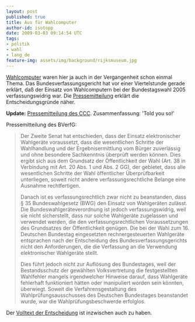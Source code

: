```yaml
---
layout: post
published: true
title: Aus für Wahlcomputer
author-id: isotopp
date: 2009-03-03 09:14:54 UTC
tags:
- politik
- wahl
- lang_de
feature-img: assets/img/background/rijksmuseum.jpg
---
```

<a href='http://blog.koehntopp.de/plugin/tag/wahl'>Wahlcomputer</a> waren hier ja auch in der Vergangenheit schon einmal Thema. Das Bundesverfassungsgericht hat vor einer Viertelstunde gerade erklärt, daß der Einsatz von Wahlcomputern bei der Bundestagswahl 2005 verfassungswidrig war. Die <a href='http://www.bundesverfassungsgericht.de/pressemitteilungen/bvg09-019.html'>Pressemitteilung</a> erklärt die Entscheidungsgründe näher.

<b>Update:</b> <a href='http://ccc.de/updates/2009/wahlcomputer-urteil-bverfg'>Pressemitteilung des CCC</a>. Zusammenfassung: 'Told you so!'

Pressemitteilung des BVerfG: <blockquote>Der Zweite Senat hat entschieden, dass der Einsatz elektronischer Wahlgeräte voraussetzt, dass die wesentlichen Schritte der Wahlhandlung und der Ergebnisermittlung vom Bürger zuverlässig und ohne besondere Sachkenntnis überprüft werden können. Dies ergibt sich aus dem Grundsatz der Öffentlichkeit der Wahl (Art. 38 in Verbindung mit Art. 20 Abs. 1 und Abs. 2 GG), der gebietet, dass alle wesentlichen Schritte der Wahl öffentlicher Überprüfbarkeit unterliegen, soweit nicht andere verfassungsrechtliche Belange eine Ausnahme rechtfertigen.

Danach ist es verfassungsrechtlich zwar nicht zu beanstanden, dass § 35 Bundeswahlgesetz (BWG) den Einsatz von Wahlgeräten zulässt. Die Bundeswahlgeräteverordnung ist jedoch verfassungswidrig, weil sie nicht sicherstellt, dass nur solche Wahlgeräte zugelassen und verwendet werden, die den verfassungsrechtlichen Voraussetzungen des Grundsatzes der Öffentlichkeit genügen. Die bei der Wahl zum 16. Deutschen Bundestag eingesetzten rechnergesteuerten Wahlgeräte entsprachen nach der Entscheidung des Bundesverfassungsgerichts nicht den Anforderungen, die die Verfassung an die Verwendung elektronischer Wahlgeräte stellt.

Dies führt jedoch nicht zur Auflösung des Bundestages, weil der Bestandsschutz der gewählten Volksvertretung die festgestellten Wahlfehler mangels irgendwelcher Hinweise darauf, dass Wahlgeräte fehlerhaft funktioniert hätten oder manipuliert worden sein könnten, überwiegt. Soweit die Verfahrensgestaltung des Wahlprüfungsausschusses des Deutschen Bundestages beanstandet wurde, war die Wahlprüfungsbeschwerde erfolglos.</blockquote> Der <a href='http://www.bundesverfassungsgericht.de/entscheidungen/cs20090303_2bvc000307.html'>Volltext der Entscheidung</a> ist inzwischen auch zu haben.
